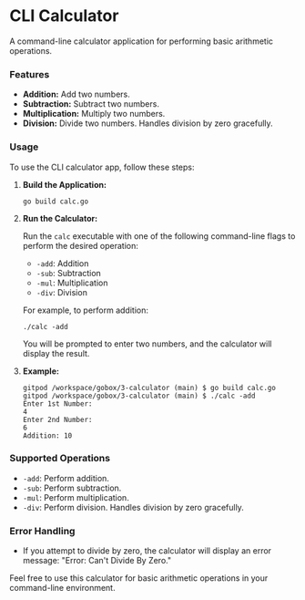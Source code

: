 # CLI Calculator

A command-line calculator application for performing basic arithmetic operations.

### Features

- **Addition:** Add two numbers.
- **Subtraction:** Subtract two numbers.
- **Multiplication:** Multiply two numbers.
- **Division:** Divide two numbers. Handles division by zero gracefully.

### Usage

To use the CLI calculator app, follow these steps:

1. **Build the Application:**

   ```shell
   go build calc.go
   ```

2. **Run the Calculator:**

   Run the `calc` executable with one of the following command-line flags to perform the desired operation:

   - `-add`: Addition
   - `-sub`: Subtraction
   - `-mul`: Multiplication
   - `-div`: Division

   For example, to perform addition:

   ```shell
   ./calc -add
   ```

   You will be prompted to enter two numbers, and the calculator will display the result.

3. **Example:**

   ```shell
   gitpod /workspace/gobox/3-calculator (main) $ go build calc.go 
   gitpod /workspace/gobox/3-calculator (main) $ ./calc -add
   Enter 1st Number: 
   4
   Enter 2nd Number: 
   6
   Addition: 10 
   ```

### Supported Operations

- `-add`: Perform addition.
- `-sub`: Perform subtraction.
- `-mul`: Perform multiplication.
- `-div`: Perform division. Handles division by zero gracefully.

### Error Handling

- If you attempt to divide by zero, the calculator will display an error message: "Error: Can't Divide By Zero."

Feel free to use this calculator for basic arithmetic operations in your command-line environment.

